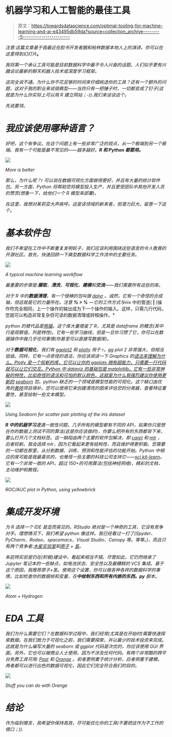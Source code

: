 # 机器学习和人工智能的最佳工具

> 原文：<https://towardsdatascience.com/optimal-tooling-for-machine-learning-and-ai-e43495db59da?source=collection_archive---------5----------------------->

*注意:这篇文章基于我最近在脸书开发者圈和柏林数据本地人上的演讲。你可以在这里得到幻灯片*[](https://www.slideshare.net/boyan-angelov/slide-atlas)**。**

*我将第一个承认工具可能是目前数据科学中最不令人兴奋的话题。人们似乎更有兴趣谈论最新的聊天机器人技术或深度学习框架。*

*这完全说不通。为什么你不花足够的时间来仔细挑选你的工具？还有一个额外的问题，这对于我的职业来说很典型——当你只有一把锤子时，一切都变成了钉子(这就是为什么你实际上可以用 R 建立网站；-)).我们来谈谈这个。*

*先说要领。*

# *我应该使用哪种语言？*

*好吧，这个有争议。在这个问题上有一些非常广泛的观点，从一个极端到另一个极端。我有一个可能是最不常见的——越多越好。**R 和 Python 都要用。***

*![](img/85b7b4573e5752ce513bfd67111d961d.png)*

*More is better*

*那么，为什么呢？r 可以说在数据可视化方面做得更好，并且有大量的统计软件包。另一方面，Python 将帮助您将模型投入生产，并且更受团队中其他开发人员的赞赏(想象一下，给他们一个 R 模型来部署)。*

*在这里，我想对茱莉亚大声疾呼。这是该领域的新来者，但潜力巨大。留意一下这个。*

# *基本软件包*

*我们不希望在工作中不断重复发明轮子，我们应该利用围绕这些语言的令人敬畏的开源社区。首先，快速回顾一下典型数据科学工作流中的主要任务。*

*![](img/64e00f2c97a6bf6d74fd89ed03b5a61f.png)*

*A typical machine learning workflow*

*最重要的步骤是:**摄取**，**清洗**，**可视化**，**建模**和**交流**——我们需要所有这些的库。*

*对于 R 中的**数据清理**，有一个很棒的包叫做 [dplyr](https://github.com/tidyverse/dplyr) 。诚然，它有一个奇怪的合成轴，但这就是它的力量所在。注意 **% > %** —它的工作方式与*nix 中的管道( **|** )操作符完全相同，上一个操作的输出成为下一个操作的输入。这样，只需几行代码，您就可以构造非常复杂但可读的数据清理或转租操作。*

*python 的替代品是[熊猫](https://pandas.pydata.org/)。这个库大量借鉴了 R，尤其是 dataframe 的概念(其中行是观察值，列是特性)。它有一些学习曲线，但是一旦你习惯了它，你可以在数据操作中做几乎任何事情(你甚至可以直接写数据库)。*

*对于**数据可视化**，我们有 [ggplot2](http://ggplot2.org/) 和 [plotly](https://plot.ly/) 用于 r。gg plot 2 非常强大，但相当低级。同样，它有一点奇怪的语法，你应该阅读一下 Graphics 的[语法来理解为什么。Plotly 是一个较新的库，它可以让你的 ggplots 拥有超能力，只需要一行代码就可以让它们交互。Python 中 dataviz 的基础包是 matplotlib。它有一些非常神秘的特性，比如奇怪的语法和可怕的默认颜色，这就是为什么我强烈建议你使用更新的](http://vita.had.co.nz/papers/layered-grammar.html) [seaborn](http://seaborn.pydata.org/) 包。python 缺乏的一个领域是模型性能的可视化。这个缺口由优秀的[黄砖](https://github.com/DistrictDataLabs/yellowbrick)项目填补。您可以使用它来创建漂亮的图来评估您的分类器，查看特征重要性，甚至绘制一些文本模型。*

*![](img/0ec751a830aaa255488e35b53278e86e.png)*

*Using Seaborn for scatter pair plotting of the iris dataset*

***R 中的机器学习**遭遇一致性问题。几乎所有的模型都有不同的 API，如果你只是想在你的数据上测试不同的算法(这是你应该做的)，你要么把所有的东西都背下来，要么打开几个文档标签。这一缺陷由两个主要的软件包解决，即 [caret](https://github.com/topepo/caret) 和 [mlr](http://mlr-org.github.io) ，后者较新。我会选择 mlr，因为它看起来更有结构性，而且维护得更积极。您需要的一切都在那里，从分割数据、训练、预测和性能评估的功能开始。Python 中相应的库可能是我最喜欢的，也难怪一些主要的科技公司支持它——[sci kit-learn](http://scikit-learn.org/)。它有一个非常一致的 API，超过 150+的可用算法(包括神经网络)，精彩的文档，主动维护和教程。*

*![](img/6e624e0c0fc35a921f8ab85ddb80f082.png)*

*ROC/AUC plot in Python, using yellowbrick*

# *集成开发环境*

*为 R 选择一个 IDE 是显而易见的。RStudio 绝对是一个神奇的工具，它没有竞争对手。理想情况下，我们希望 python 像这样。我已经看过一打了(Spyder、PyCharm、Rodeo、spacemacs、Visual Studio、Canopy 等。等等。)，而且只有两个竞争者:[木星实验室](https://github.com/jupyterlab/jupyterlab)和[原子](https://atom.io/) + [氢](https://atom.io/packages/hydrogen)。*

*朱庇特实验室仍在(积极)建设中，看起来相当不错。尽管如此，它仍然继承了 Jupyter 笔记本的一些缺点，如电池状态、安全性以及最糟糕的 VCS 集成。基于这个原因，我推荐原子+氢。使用这个设置，你可以做各种各样的数据科学的事情，比如检查你的数据帧和变量，在**中绘制东西和所有内嵌的东西。py** 脚本。*

*![](img/e9f7ee2901c2125b2ea0d2f2c1c4f389.png)*

*Atom + Hydrogen*

# *EDA 工具*

*我们为什么需要它们？在数据科学过程中，我们经常(尤其是在开始时)需要快速探索数据。在我们致力于可视化之前，我们需要探索，并以最少的技术投资来完成。这就是为什么编写大量的 seaborn 或 ggplot 代码是次优的，你应该使用 GUI 界面。另外，它也可以被商业人士使用，因为不涉及任何代码。有两个非常酷的跨平台免费工具可用: [Past](https://folk.uio.no/ohammer/past/) 和 [Orange](http://orange.biolab.si) 。前者更侧重于统计分析，后者侧重于建模。两者都可以进行出色的数据可视化，因此它们完全符合我们的目的。*

*![](img/bf1d7c6ce39c2dda5770fb883dbc0124.png)*

*Stuff you can do with Orange*

# ***结论***

*作为临别赠言，我希望你保持高效，尽可能优化你的工具(不要把这作为不工作的借口；)).*